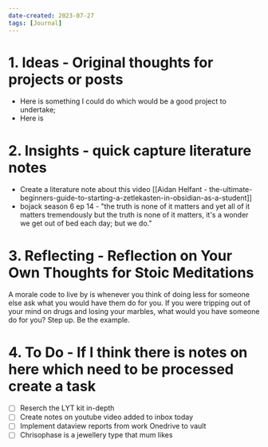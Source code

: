 ```yaml
---
date-created: 2023-07-27
tags: [Journal]
---
```


# 1. Ideas - Original thoughts for projects or posts
- Here is something I could do which would be a good project to undertake;
- Here is 

# 2. Insights - quick capture literature notes
- Create a literature note about this video [[Aidan Helfant - the-ultimate-beginners-guide-to-starting-a-zetlekasten-in-obsidian-as-a-student]]
- bojack season 6 ep 14 - "the truth is none of it matters and yet all of it matters tremendously but the truth is none of it matters, it's a wonder we get out of bed each day; but we do."

# 3. Reflecting - Reflection on Your Own Thoughts for Stoic Meditations

A morale code to live by is whenever you think of doing less for someone else ask what you would have them do for you. If you were tripping out of your mind on drugs and losing your marbles, what would you have someone do for you? Step up. Be the example.

# 4. To Do - If I think there is notes on here which need to be processed create a task

- [ ] Reserch the LYT kit in-depth
- [ ] Create notes on youtube video added to inbox today
- [ ] Implement dataview reports from work Onedrive to vault
- [ ] Chrisophase is a jewellery type that mum likes 